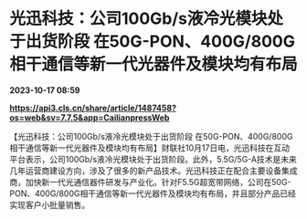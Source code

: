 # 光迅科技：公司100Gb/s液冷光模块处于出货阶段 在50G-PON、400G/800G相干通信等新一代光器件及模块均有布局

**2023-10-17 08:59**

**https://api3.cls.cn/share/article/1487458?os=web&sv=7.7.5&app=CailianpressWeb**

【光迅科技：公司100Gb/s液冷光模块处于出货阶段 在50G-PON、400G/800G相干通信等新一代光器件及模块均有布局】财联社10月17日电，光迅科技在互动平台表示，公司100Gb/s液冷光模块处于出货阶段。此外，5.5G/5G-A技术是未来几年运营商建设方向，涉及了很多的新产品技术。光迅科技正在配合主要设备集成商，加快新一代光通信器件研发与产业化。针对F5.5G超宽带网络，公司在50G-PON、400G/800G相干通信等新一代光器件及模块均有布局，并且部分产品已经实现客户小批量销售。